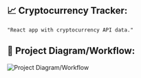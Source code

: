 ## :chart_with_upwards_trend: Cryptocurrency Tracker:
```
"React app with cryptocurrency API data."
```

## 🔧 Project Diagram/Workflow:
![Project Diagram/Workflow](https://i.gyazo.com/e30777d517765b644d4cf9758b0db55c.png)